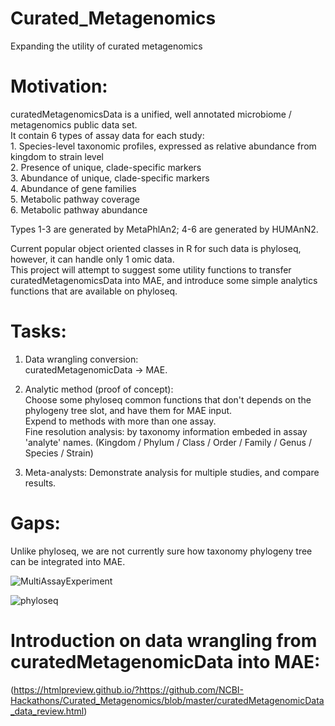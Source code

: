 # Curated_Metagenomics
Expanding the utility of curated metagenomics


# Motivation:
curatedMetagenomicsData is a unified, well annotated microbiome / metagenomics public data set.  
It contain 6 types of assay data for each study:  
    1. Species-level taxonomic profiles, expressed as relative abundance from kingdom to strain level  
    2. Presence of unique, clade-specific markers  
    3. Abundance of unique, clade-specific markers  
    4. Abundance of gene families  
    5. Metabolic pathway coverage  
    6. Metabolic pathway abundance  

Types 1-3 are generated by MetaPhlAn2; 4-6 are generated by HUMAnN2.  

Current popular object oriented classes in R for such data is phyloseq, however, it can handle only 1 omic data.  
This project will attempt to suggest some utility functions to transfer curatedMetagenomicsData into MAE, and introduce some simple analytics functions that are available on phyloseq.  

# Tasks:
1. Data wrangling conversion:  
  curatedMetagenomicData -> MAE.  

2. Analytic method (proof of concept):   
  Choose some phyloseq common functions that don't depends on the phylogeny tree slot, and have them for MAE input.  
  Expend to methods with more than one assay.  
  Fine resolution analysis: by taxonomy information embeded in assay 'analyte' names. 
  (Kingdom / Phylum / Class / Order / Family / Genus / Species / Strain)

3. Meta-analysts:
  Demonstrate analysis for multiple studies, and compare results.  


# Gaps:
Unlike phyloseq, we are not currently sure how taxonomy phylogeny tree can be integrated into MAE.  



![MultiAssayExperiment](https://bioconductor.github.io/BiocWorkshops/Ramos_MultiAssayExperiment/MultiAssayExperiment.png)

![phyloseq](https://journals.plos.org/plosone/article/figure/image?size=large&id=10.1371/journal.pone.0061217.g003)




# Introduction on data wrangling from curatedMetagenomicData into MAE:
(https://htmlpreview.github.io/?https://github.com/NCBI-Hackathons/Curated_Metagenomics/blob/master/curatedMetagenomicData_data_review.html)